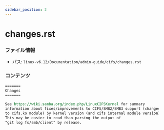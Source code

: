 ```yaml
---
sidebar_position: 2
---
```

# changes.rst

### ファイル情報

- パス: `linux-v6.12/Documentation/admin-guide/cifs/changes.rst`

### コンテンツ

```rst
=======
Changes
=======

See https://wiki.samba.org/index.php/LinuxCIFSKernel for summary
information about fixes/improvements to CIFS/SMB2/SMB3 support (changes
to cifs.ko module) by kernel version (and cifs internal module version).
This may be easier to read than parsing the output of
"git log fs/smb/client" by release.

```

